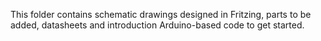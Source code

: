 This folder contains schematic drawings designed in Fritzing, parts to be added, datasheets and introduction Arduino-based code to get started.
